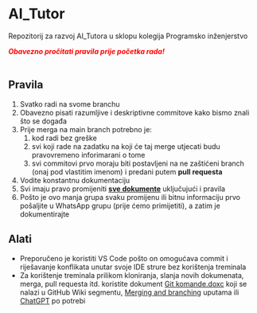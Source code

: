 # AI_Tutor
Repozitorij za razvoj AI_Tutora u sklopu kolegija Programsko inženjerstvo


<span style="color: red;">_**Obavezno pročitati pravila prije početka rada!**_</span>
<br>
<br>

## Pravila

1. Svatko radi na svome branchu
2. Obavezno pisati razumljive i deskriptivne commitove kako bismo znali što se događa
3. Prije merga na main branch potrebno je:
    1. kod radi bez greške
    2. svi koji rade na zadatku na koji će taj merge utjecati budu pravovremeno inforimarani o tome
    3. svi commitovi prvo moraju biti postavljeni na ne zaštićeni branch (onaj pod vlastitim imenom) i predani putem **pull requesta**
4. Vodite konstantnu dokumentaciju
5. Svi imaju pravo promijeniti <u>**sve dokumente**</u> uključujući i pravila
6. Pošto je ovo manja grupa svaku promijenu ili bitnu informaciju prvo pošaljite u WhatsApp grupu (prije ćemo primijetiti), a zatim je dokumentirajte


## Alati

* Preporučeno je koristiti VS Code pošto on omogućava commit i riješavanje konflikata unutar svoje IDE strure bez korištenja treminala
* Za korištenje treminala prilikom kloniranja, slanja novih dokumenata, merga, pull requesta itd. koristite dokument <u>Git komande.doxc</u> koji se nalazi u GitHub Wiki segmentu, [<u>Merging and branching</u>](https://git-scm.com/book/en/v2/Git-Branching-Basic-Branching-and-Merging) uputama ili <u>ChatGPT</u> po potrebi





